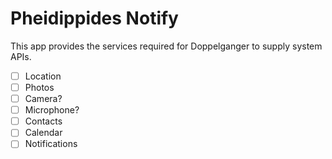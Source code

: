 # Pheidippides Notify

This app provides the services required for Doppelganger to supply system APIs.

- [ ] Location
- [ ] Photos
- [ ] Camera?
- [ ] Microphone?
- [ ] Contacts
- [ ] Calendar
- [ ] Notifications
